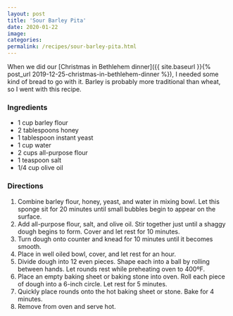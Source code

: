 ```yaml
---
layout: post
title: 'Sour Barley Pita'
date: 2020-01-22
image:
categories:
permalink: /recipes/sour-barley-pita.html
---
```


When we did our [Christmas in Bethlehem dinner]({{ site.baseurl }}{% post_url 2019-12-25-christmas-in-bethlehem-dinner %}), I needed some kind of bread to go with it. Barley is probably more traditional than wheat, so I went with this recipe.

### Ingredients

- 1 cup barley flour
- 2 tablespoons honey
- 1 tablespoon instant yeast
- 1 cup water
- 2 cups all-purpose flour
- 1 teaspoon salt
- 1/4 cup olive oil

### Directions

1. Combine barley flour, honey, yeast, and water in mixing bowl. Let this sponge sit for 20 minutes until small bubbles begin to appear on the surface.
2. Add all-purpose flour, salt, and olive oil. Stir together just until a shaggy dough begins to form. Cover and let rest for 10 minutes.
3. Turn dough onto counter and knead for 10 minutes until it becomes smooth.
4. Place in well oiled bowl, cover, and let rest for an hour.
5. Divide dough into 12 even pieces. Shape each into a ball by rolling between hands. Let rounds rest while preheating oven to 400ºF.
6. Place an empty baking sheet or baking stone into oven. Roll each piece of dough into a 6-inch circle. Let rest for 5 minutes.
7. Quickly place rounds onto the hot baking sheet or stone. Bake for 4 minutes.
8. Remove from oven and serve hot.
